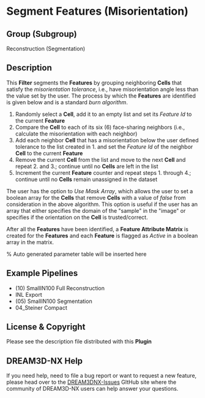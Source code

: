 # Segment Features (Misorientation)

## Group (Subgroup)

Reconstruction (Segmentation)

## Description

This **Filter** segments the **Features** by grouping neighboring **Cells** that satisfy the *misorientation tolerance*, i.e., have misorientation angle less than the value set by the user. The process by which the **Features** are identified is given below and is a standard *burn algorithm*.

1. Randomly select a **Cell**, add it to an empty list and set its *Feature Id* to the current **Feature**
2. Compare the **Cell** to each of its six (6) face-sharing neighbors (i.e., calculate the misorientation with each neighbor)
3. Add each neighbor **Cell** that has a misorientation below the user defined tolerance to the list created in 1. and set the *Feature Id* of the neighbor **Cell** to the current **Feature**
4. Remove the current **Cell** from the list and move to the next **Cell** and repeat 2. and 3.; continue until no **Cells** are left in the list
5. Increment the current **Feature** counter and repeat steps 1. through 4.; continue until no **Cells** remain unassigned in the dataset

The user has the option to *Use Mask Array*, which allows the user to set a boolean array for the **Cells** that remove **Cells** with a value of *false* from consideration in the above algorithm. This option is useful if the user has an array that either specifies the domain of the "sample" in the "image" or specifies if the orientation on the **Cell** is trusted/correct.

After all the **Features** have been identified, a **Feature Attribute Matrix** is created for the **Features** and each **Feature** is flagged as *Active* in a boolean array in the matrix.

% Auto generated parameter table will be inserted here

## Example Pipelines

+ (10) SmallIN100 Full Reconstruction
+ INL Export
+ (05) SmallIN100 Segmentation
+ 04_Steiner Compact

## License & Copyright

Please see the description file distributed with this **Plugin**

## DREAM3D-NX Help

If you need help, need to file a bug report or want to request a new feature, please head over to the [DREAM3DNX-Issues](https://github.com/BlueQuartzSoftware/DREAM3DNX-Issues) GItHub site where the community of DREAM3D-NX users can help answer your questions.
